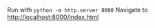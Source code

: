 Run with `python -m http.server 8000`
Navigate to [http://localhost:8000/index.html](http://localhost:8000/index.html)
